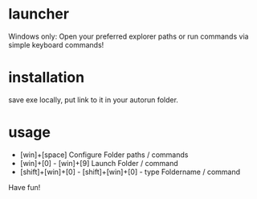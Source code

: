 # launcher
Windows only: Open your preferred explorer paths or run commands via simple keyboard commands!

# installation
save exe locally, put link to it in your autorun folder.

# usage
* [win]+[space] Configure Folder paths / commands
* [win]+[0] - [win]+[9] Launch Folder / command
* [shift]+[win]+[0] - [shift]+[win]+[0] - type Foldername / command

Have fun!
